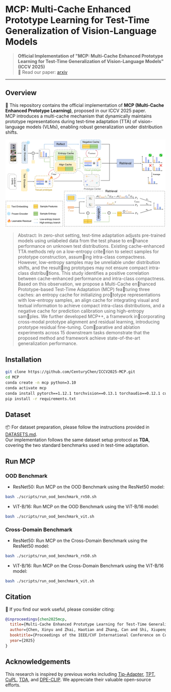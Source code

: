 # MCP: Multi-Cache Enhanced Prototype Learning for Test-Time Generalization of Vision-Language Models

> **Official Implementation of "MCP: Multi-Cache Enhanced Prototype Learning for Test-Time Generalization of Vision-Language Models" (ICCV 2025)**  
> 🔗 Read our paper: [arxiv](https://arxiv.org/pdf/2508.01225) 

---

## Overview
🚀 This repository contains the official implementation of **MCP (Multi-Cache Enhanced Prototype Learning)**, proposed in our ICCV 2025 paper.  
MCP introduces a multi-cache mechanism that dynamically maintains prototype representations during test-time adaptation (TTA) of vision-language models (VLMs), enabling robust generalization under distribution shifts.

<p align="center">
  <img src="docs/mcp.png" width="700">
</p>

> Abstract: In zero-shot setting, test-time adaptation adjusts pre-trained models using unlabeled data from the test phase to enhance performance on unknown test distributions. Existing cache-enhanced TTA methods rely on a low-entropy criterion to select samples for prototype construction, assuming intra-class compactness. However, low-entropy samples may be unreliable under distribution shifts, and the resulting prototypes may not ensure compact intra-class distributions. This study identifies a positive correlation between
cache-enhanced performance and intra-class compactness. Based on this observation, we propose a Multi-Cache enhanced Prototype-based Test-Time Adaptation (MCP) featuring three caches: an entropy cache for initializing prototype representations with low-entropy samples, an align cache for integrating visual and textual information to achieve compact intra-class distributions, and a negative cache for prediction calibration using high-entropy samples. We further developed MCP++, a framework incorporating cross-modal prototype alignment and residual learning, introducing prototype residual fine-tuning. Comparative and ablation experiments across 15 downstream tasks demonstrate that the proposed method and framework achieve state-of-the-art generalization performance.

## Installation

```bash
git clone https://github.com/CenturyChen/ICCV2025-MCP.git
cd MCP
conda create -n mcp python=3.10
conda activate mcp
conda install pytorch==1.12.1 torchvision==0.13.1 torchaudio==0.12.1 cudatoolkit=11.3 -c pytorch
pip install -r requirements.txt
```

## Dataset

📦 For dataset preparation, please follow the instructions provided in [DATASETS.md](https://github.com/kdiAAA/TDA/blob/main/docs/DATASETS.md).  
Our implementation follows the same dataset setup protocol as **TDA**, covering the two standard benchmarks used in test-time adaptation.

## Run MCP
### OOD Benchmark
- ResNet50: Run MCP on the OOD Benchmark using the ResNet50 model:
```bash
bash ./scripts/run_ood_benchmark_rn50.sh 
```
- ViT-B/16: Run MCP on the OOD Benchmark using the ViT-B/16 model:
```bash
bash ./scripts/run_ood_benchmark_vit.sh 
```
### Cross-Domain Benchmark
- ResNet50: Run MCP on the Cross-Domain Benchmark using the ResNet50 model:
```bash
bash ./scripts/run_ood_benchmark_rn50.sh 
```
- ViT-B/16: Run MCP on the Cross-Domain Benchmark using the ViT-B/16 model:
```bash
bash ./scripts/run_ood_benchmark_vit.sh 
```

## Citation

🤗 If you find our work useful, please consider citing:

```bibtex
@inproceedings{chen2025mcp,
  title={Multi-Cache Enhanced Prototype Learning for Test-Time Generalization of Vision-Language Models},
  author={Chen, Xinyu and Zhai, Haotian and Zhang, Can and Shi, Xiupeng and Li, Ruirui},
  booktitle={Proceedings of the IEEE/CVF International Conference on Computer Vision},
  year={2025}
}
```
## Acknowledgements

This research is inspired by previous works including [Tip-Adapter](https://github.com/gaopengcuhk/Tip-Adapter), [TPT](https://github.com/azshue/TPT), [CuPL](https://github.com/sarahpratt/CuPL), [TDA](https://github.com/kdiAAA/TDA), and [DPE-CLIP](https://github.com/zhangce01/DPE-CLIP). We appreciate their valuable open-source efforts.
